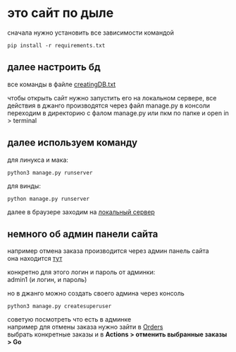 # это сайт по дыле

сначала нужно установить все зависимости командой
```terminal
pip install -r requirements.txt
```

## далее настроить бд ##
все команды в файле [creatingDB.txt](https://github.com/whtslv7837/musicstore/blob/master/creatingDB.txt)

чтобы открыть сайт нужно запустить его на локальном сервере, все действия в джанго производятся через файл manage.py
в консоли переходим в директорию с фалом manage.py или пкм по папке и open in > terminal

## далее используем команду ##
для линукса и мака:
```terminal
python3 manage.py runserver
```
для винды:
```terminal
python manage.py runserver
```

далее в браузере заходим на [локальный сервер](http://127.0.0.1:8000/)

## немного об админ панели сайта ##

например отмена заказа производится через админ панель сайта<br>
она находится [тут](http://127.0.0.1:8000/admin/)

конкретно для этого логин и пароль от админки:<br>
admin1 (и логин, и пароль)

но в джанго можно создать своего админа через консоль

```terminal
python3 manage.py createsuperuser
```
советую посмотреть что есть в админке<br>
например для отмены заказа нужно зайти в [Orders](http://127.0.0.1:8000/admin/orders/order/)<br>
выбрать конкретные заказы и в <strong>Actions > отменить выбранные заказы > Go </strong>